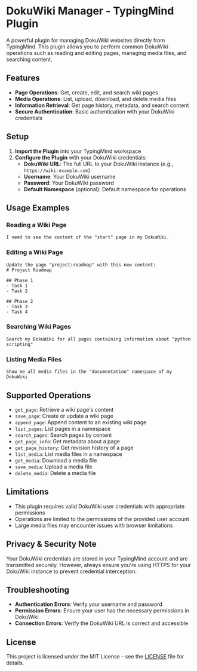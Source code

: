 # DokuWiki Manager - TypingMind Plugin

A powerful plugin for managing DokuWiki websites directly from TypingMind. This plugin allows you to perform common DokuWiki operations such as reading and editing pages, managing media files, and searching content.

## Features

- **Page Operations**: Get, create, edit, and search wiki pages
- **Media Operations**: List, upload, download, and delete media files
- **Information Retrieval**: Get page history, metadata, and search content
- **Secure Authentication**: Basic authentication with your DokuWiki credentials

## Setup

1. **Import the Plugin** into your TypingMind workspace
2. **Configure the Plugin** with your DokuWiki credentials:
   - **DokuWiki URL**: The full URL to your DokuWiki instance (e.g., `https://wiki.example.com`)
   - **Username**: Your DokuWiki username
   - **Password**: Your DokuWiki password
   - **Default Namespace** (optional): Default namespace for operations

## Usage Examples

### Reading a Wiki Page

```
I need to see the content of the "start" page in my DokuWiki.
```

### Editing a Wiki Page

```
Update the page "project:roadmap" with this new content:
# Project Roadmap

## Phase 1
- Task 1
- Task 2

## Phase 2
- Task 3
- Task 4
```

### Searching Wiki Pages

```
Search my DokuWiki for all pages containing information about "python scripting"
```

### Listing Media Files

```
Show me all media files in the "documentation" namespace of my DokuWiki
```

## Supported Operations

- `get_page`: Retrieve a wiki page's content
- `save_page`: Create or update a wiki page
- `append_page`: Append content to an existing wiki page
- `list_pages`: List pages in a namespace
- `search_pages`: Search pages by content
- `get_page_info`: Get metadata about a page
- `get_page_history`: Get revision history of a page
- `list_media`: List media files in a namespace
- `get_media`: Download a media file
- `save_media`: Upload a media file
- `delete_media`: Delete a media file

## Limitations

- This plugin requires valid DokuWiki user credentials with appropriate permissions
- Operations are limited to the permissions of the provided user account
- Large media files may encounter issues with browser limitations

## Privacy & Security Note

Your DokuWiki credentials are stored in your TypingMind account and are transmitted securely. However, always ensure you're using HTTPS for your DokuWiki instance to prevent credential interception.

## Troubleshooting

- **Authentication Errors**: Verify your username and password
- **Permission Errors**: Ensure your user has the necessary permissions in DokuWiki
- **Connection Errors**: Verify the DokuWiki URL is correct and accessible

## License

This project is licensed under the MIT License - see the [LICENSE](LICENSE) file for details.